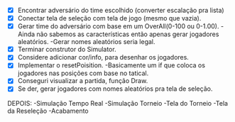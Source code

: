 - [X] Encontrar adversário do time escolhido (converter escalação pra lista)
- [X] Conectar tela de seleção com tela de jogo (mesmo que vazia).
- [X] Gerar time do adversário com base em um OverAll(0-100 ou 0-1.00).
	-Ainda não sabemos as características então apenas gerar jogadores aleatórios.
	-Gerar nomes aleatórios seria legal.
- [X] Terminar construtor do Simulator.
- [X] Considere adicionar cor/info, para desenhar os jogadores.
- [X] Implementar o resetPoisition.
	-Basicamente um if que coloca os jogadores nas posições com base no tatical.
- [X] Conseguri visualizar a partida, função Draw.
- [X] Se der, gerar jogadores com nomes aleatórios pra tela de seleção.

DEPOIS:
-Simulação Tempo Real
-Simulação Torneio
-Tela do Torneio
-Tela da Reseleção
-Acabamento